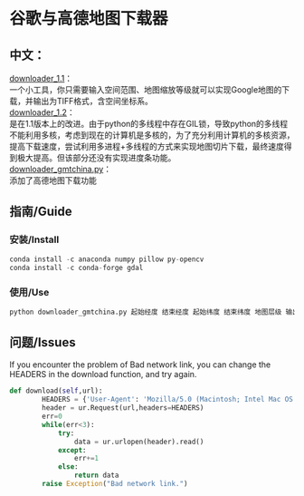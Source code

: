 # 谷歌与高德地图下载器

## 中文：  
[downloader_1.1](https://github.com/zhengjie9510/Google-Map-Downloader/blob/master/downloader_1.1.py)：  
    一个小工具，你只需要输入空间范围、地图缩放等级就可以实现Google地图的下载，并输出为TIFF格式，含空间坐标系。  
[downloader_1.2](https://github.com/zhengjie9510/Google-Map-Downloader/blob/master/downloader_1.2.py)：  
    是在1.1版本上的改进。由于python的多线程中存在GIL锁，导致python的多线程不能利用多核，考虑到现在的计算机是多核的，为了充分利用计算机的多核资源，提高下载速度，尝试利用多进程+多线程的方式来实现地图切片下载，最终速度得到极大提高。但该部分还没有实现进度条功能。  
[downloader_gmtchina.py](https://github.com/CovMat/google-map-downloader/blob/master/downloader_gmtchina.py)：  
    添加了高德地图下载功能 

## 指南/Guide
### 安装/Install
```python
conda install -c anaconda numpy pillow py-opencv
conda install -c conda-forge gdal 
```
### 使用/Use
```python
python downloader_gmtchina.py 起始经度 结束经度 起始纬度 结束纬度 地图层级 输出图片文件名 地图来源
```

## 问题/Issues
If you encounter the problem of Bad network link, you can change the HEADERS in the download function, and try again.
```python
def download(self,url):
        HEADERS = {'User-Agent': 'Mozilla/5.0 (Macintosh; Intel Mac OS X 10_7_5) AppleWebKit/537.36 (KHTML, like Gecko) Chrome/29.0.1547.76 Safari/537.36'}
        header = ur.Request(url,headers=HEADERS)
        err=0
        while(err<3):
            try:
                data = ur.urlopen(header).read()
            except:
                err+=1
            else:
                return data
        raise Exception("Bad network link.")
```
